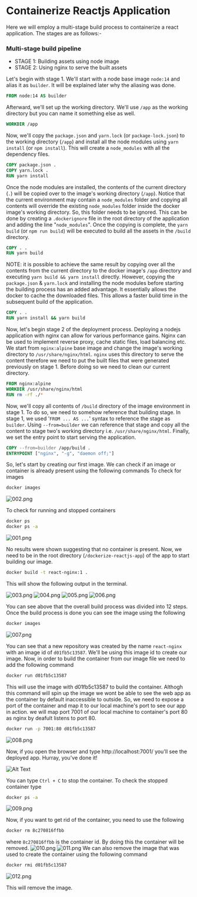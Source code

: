 # Containerize Reactjs Application

Here we will employ a multi-stage build process to containerize a react application. The stages are as follows:- 
### Multi-stage build pipeline

- STAGE 1: Building assets using node image
- STAGE 2: Using nginx to serve the built assets


Let's begin with stage 1. We'll start with a node base image `node:14` and alias it as `builder`. It will be explained later why the aliasing was done.  
```dockerfile
FROM node:14 AS builder
```

Afterward, we'll set up the working directory. We'll use `/app` as the working directory but you can name it something else as well. 
```dockerfile
WORKDIR /app
```

Now, we'll copy the `package.json` and `yarn.lock` (or `package-lock.json`) to the working directory (`/app`) and install all the node modules using `yarn install` (or `npm install`). This will create a `node_modules` with all the dependency files. 
```dockerfile
COPY package.json .
COPY yarn.lock .
RUN yarn install
```
Once the node modules are installed, the contents of the current directory (`.`) will be copied over to the image's working directory (`/app`). Notice that the current environment may contain a `node_modules` folder and copying all contents will override the existing `node_modules` folder inside the docker image's working directory. So, this folder needs to be ignored. This can be done by creating a `.dockerignore` file in the root directory of the application and adding the line "`node_modules`". Once the copying is complete, the `yarn build` (or `npm run build`) will be executed to build all the assets in the `/build` directory.
```dockerfile
COPY . .
RUN yarn build
```

NOTE: it is possible to achieve the same result by copying over all the contents from the current directory to the docker image's `/app` directory and executing `yarn build && yarn install` directly. However, copying the `package.json` & `yarn.lock` and installing the node modules before starting the building process has an added advantage. It essentially allows the docker to cache the downloaded files. This allows a faster build time in the subsequent build of the application. 
```dockerfile
COPY . .
RUN yarn install && yarn build 
```


Now, let's begin stage 2 of the deployment process. Deploying a nodejs application with nginx can allow for various performance gains. Nginx can be used to implement reverse proxy, cache static files, load balancing etc. We start from `nginx:alpine` base image and change the image's working directory to `/usr/share/nginx/html`. `nginx` uses this directory to serve the content therefore we need to put the built files that were generated previously on stage 1. Before doing so we need to clean our current directory. 
```dockerfile
FROM nginx:alpine
WORKDIR /usr/share/nginx/html
RUN rm -rf ./*
```
Now, we'll copy all contents of `/build` directory of the image environment in stage 1. To do so, we need to somehow reference that building stage. In stage 1, we used '`FROM ... AS ...`' syntax to reference the stage as `builder`. Using `--from=builder` we can reference that stage and copy all the content to stage two's working directory i.e. `/usr/share/nginx/html`. Finally, we set the entry point to start serving the application.
```dockerfile
COPY --from=builder /app/build .
ENTRYPOINT ["nginx", "-g", "daemon off;"]
```

So, let's start by creating our first image. We can check if an image or container is already present using the following commands
To check for images
```bash 
docker images 
```
<img src="./demo/002.png" alt="002.png"/>

To check for running and stopped containers
```bash 
docker ps
docker ps -a 
```
<img src="./demo/001.png" alt="001.png"/>

No results were shown suggesting that no container is present. Now, we need to be in the root directory (`/dockerize-reactjs-app`) of the app to start building our image. 
```bash 
docker build -t react-nginx:1 . 
```
This will show the following output in the terminal. 

<img src="./demo/003.png" alt="003.png"/>
<img src="./demo/004.png" alt="004.png"/>
<img src="./demo/005.png" alt="005.png"/>
<img src="./demo/006.png" alt="006.png"/>
 
 You can see above that the overall build process was divided into 12 steps. Once the build process is done you can see the image using the following 

```bash
docker images
```
<img src="./demo/007.png" alt="007.png"/>

You can see that a new repository was created by the name `react-nginx` with an image id of `d01fb5c13587`. We'll be using this image id to create our image. Now, in order to build the container from our image file we need to add the following command 

```bash 
docker run d01fb5c13587
```
This will use the image with d01fb5c13587 to build the container. Althogh this command will spin up the image we wont be able to see the web app as the container by default inaccessible to outside. So, we need to expose a port of the container and map it to our local machine's port to see our app in action. we will map port 7001 of our local machine to container's port 80 as nginx by deafult listens to port 80.
```bash 
docker run -p 7001:80 d01fb5c13587
```
<img src="./demo/008.png" alt="008.png"/>

Now, if you open the browser and type http://localhost:7001/ you'll see the deployed app. Hurray, you've done it!

![Alt Text](./demo/demo-app.gif)

You can type `Ctrl + C` to stop the container. To check the stopped container type 
```bash
docker ps -a
```
<img src="./demo/009.png" alt="009.png"/>

Now, if you want to get rid of the container, you need to use the following

```bash
docker rm 8c270816ffbb
```
where `8c270816ffbb` is the container id.
By doing this the container will be removed.
<img src="./demo/010.png" alt="010.png"/>
<img src="./demo/011.png" alt="011.png"/>
We can also remove the image that was used to create the container using the following command

```bash
docker rmi d01fb5c13587
```
<img src="./demo/012.png" alt="012.png"/>

This will remove the image. 